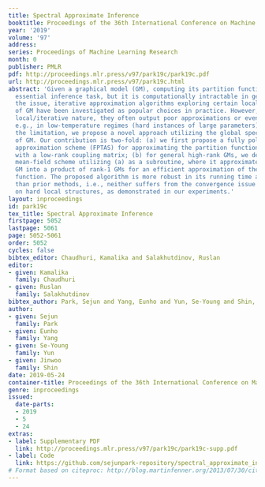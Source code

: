 ```yaml
---
title: Spectral Approximate Inference
booktitle: Proceedings of the 36th International Conference on Machine Learning
year: '2019'
volume: '97'
address: 
series: Proceedings of Machine Learning Research
month: 0
publisher: PMLR
pdf: http://proceedings.mlr.press/v97/park19c/park19c.pdf
url: http://proceedings.mlr.press/v97/park19c.html
abstract: 'Given a graphical model (GM), computing its partition function is the most
  essential inference task, but it is computationally intractable in general. To address
  the issue, iterative approximation algorithms exploring certain local structure/consistency
  of GM have been investigated as popular choices in practice. However, due to their
  local/iterative nature, they often output poor approximations or even do not converge,
  e.g., in low-temperature regimes (hard instances of large parameters). To overcome
  the limitation, we propose a novel approach utilizing the global spectral feature
  of GM. Our contribution is two-fold: (a) we first propose a fully polynomial-time
  approximation scheme (FPTAS) for approximating the partition function of GM associating
  with a low-rank coupling matrix; (b) for general high-rank GMs, we design a spectral
  mean-field scheme utilizing (a) as a subroutine, where it approximates a high-rank
  GM into a product of rank-1 GMs for an efficient approximation of the partition
  function. The proposed algorithm is more robust in its running time and accuracy
  than prior methods, i.e., neither suffers from the convergence issue nor depends
  on hard local structures, as demonstrated in our experiments.'
layout: inproceedings
id: park19c
tex_title: Spectral Approximate Inference
firstpage: 5052
lastpage: 5061
page: 5052-5061
order: 5052
cycles: false
bibtex_editor: Chaudhuri, Kamalika and Salakhutdinov, Ruslan
editor:
- given: Kamalika
  family: Chaudhuri
- given: Ruslan
  family: Salakhutdinov
bibtex_author: Park, Sejun and Yang, Eunho and Yun, Se-Young and Shin, Jinwoo
author:
- given: Sejun
  family: Park
- given: Eunho
  family: Yang
- given: Se-Young
  family: Yun
- given: Jinwoo
  family: Shin
date: 2019-05-24
container-title: Proceedings of the 36th International Conference on Machine Learning
genre: inproceedings
issued:
  date-parts:
  - 2019
  - 5
  - 24
extras:
- label: Supplementary PDF
  link: http://proceedings.mlr.press/v97/park19c/park19c-supp.pdf
- label: Code
  link: https://github.com/sejunpark-repository/spectral_approximate_inference
# Format based on citeproc: http://blog.martinfenner.org/2013/07/30/citeproc-yaml-for-bibliographies/
---
```

